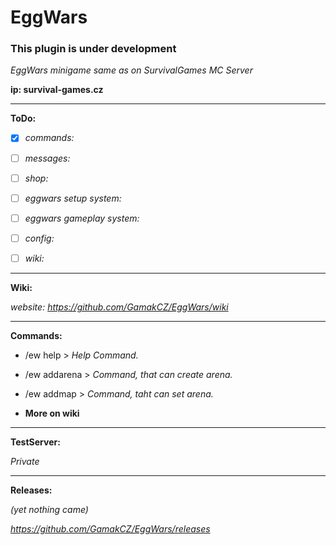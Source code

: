 # EggWars

### This plugin is under development

_EggWars minigame same as on SurvivalGames MC Server_

**ip: survival-games.cz**

---

__ToDo:__

- [x] _commands:_

- [ ] _messages:_

- [ ] _shop:_

- [ ] _eggwars setup system:_

- [ ] _eggwars gameplay system:_

- [ ] _config:_

- [ ] _wiki:_

---

__Wiki:__

_website: https://github.com/GamakCZ/EggWars/wiki_

---

__Commands:__

- /ew help > _Help Command._

- /ew addarena > _Command, that can create arena._

- /ew addmap > _Command, taht can set arena._


- __More on wiki__

---

__TestServer:__

_Private_

---

__Releases:__

_(yet nothing came)_

_https://github.com/GamakCZ/EggWars/releases_
